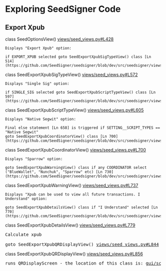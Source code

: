 # Exploring SeedSigner Code

## Export Xpub

class SeedOptionsView() [views/seed_views.py#L428](https://github.com/SeedSigner/seedsigner/blob/dev/src/seedsigner/views/seed_views.py#L428)
    
    Displays "Export Xpub" option:

    if EXPORT_XPUB selected goto SeedExportXpubSigTypeView() class [Ln 514](https://github.com/SeedSigner/seedsigner/blob/dev/src/seedsigner/views/seed_views.py#L514)

class SeedExportXpubSigTypeView() [views/seed_views.py#L572](https://github.com/SeedSigner/seedsigner/blob/dev/src/seedsigner/views/seed_views.py#L572)

    Displays "Single Sig" option:

    if SINGLE_SIG selected goto SeedExportXpubScriptTypeView() class [Ln 597](https://github.com/SeedSigner/seedsigner/blob/dev/src/seedsigner/views/seed_views.py#L597)

class SeedExportXpubScriptTypeView() [views/seed_views.py#L605](https://github.com/SeedSigner/seedsigner/blob/dev/src/seedsigner/views/seed_views.py#L605)

    Displays "Native Segwit" option:

    Final else statement [Ln 658] is triggered if SETTING__SCRIPT_TYPES == "Native Segwit"  
    goto SeedExportXpubCoordinatorView() class [Ln 700](https://github.com/SeedSigner/seedsigner/blob/dev/src/seedsigner/views/seed_views.py#L700)

class SeedExportXpubCoordinatorView() [views/seed_views.py#L700](https://github.com/SeedSigner/seedsigner/blob/dev/src/seedsigner/views/seed_views.py#L700)

    Displays "Sparrow" option:

    goto SeedExportXpubWarningView() class if any COORDINATOR select ("BlueWallet", "Nunchuk", "Sparrow" etc) [Ln 730](https://github.com/SeedSigner/seedsigner/blob/dev/src/seedsigner/views/seed_views.py#L730)

class SeedExportXpubWarningView() [views/seed_views.py#L737](https://github.com/SeedSigner/seedsigner/blob/dev/src/seedsigner/views/seed_views.py#L737)

    Displays "Xpub can be used to view all future transactions. I Understand" option:

    goto SeedExportXpubDetailsView() class if "I Understand" selected [Ln 770](https://github.com/SeedSigner/seedsigner/blob/dev/src/seedsigner/views/seed_views.py#L770)

class SeedExportXpubDetailsView() [views/seed_views.py#L779](https://github.com/SeedSigner/seedsigner/blob/dev/src/seedsigner/views/seed_views.py#L779)

<pre>
Calculate xpub

goto SeedExportXpubQRDisplayView() <a href="https://github.com/SeedSigner/seedsigner/blob/dev/src/seedsigner/views/seed_views.py#L844">views/seed_views.py#L844</a>
</pre>

class SeedExportXpubQRDisplayView() [views/seed_views.py#L856](https://github.com/SeedSigner/seedsigner/blob/dev/src/seedsigner/views/seed_views.py#L856)

<pre>runs QRDisplayScreen - the location of this class is: <a href="https://github.com/SeedSigner/seedsigner/blob/dev/src/seedsigner/gui/screens/screen.py#L659">gui/screens/screen.py#L659</a></pre>